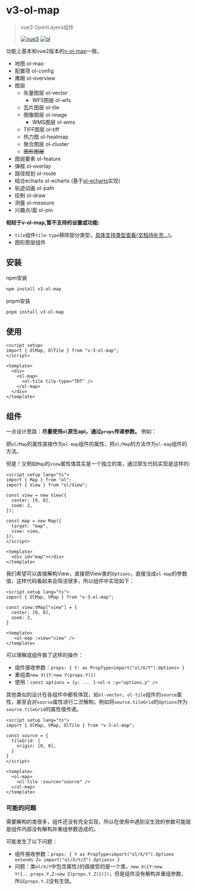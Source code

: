 # v3-ol-map

> vue3 OpenLayers组件
> 
> [![vue3](https://img.shields.io/badge/vue-v3.4.27-8A2BE2)](https://github.com/vuejs/core/tree/main/packages/vue#readme)
> [![ol](https://img.shields.io/badge/OpenLayers-v10-20c3aa)](https://openlayers.org/)

功能上基本和vue2版本的[v-ol-map](https://github.com/pp129/vue-openlayers-map)一致。

- 地图 ol-mao
- 配置项 ol-config
- 鹰眼 ol-overview
- 图层
    - 矢量图层 ol-vector
      - WFS图层 ol-wfs
    - 瓦片图层 ol-tile
    - 图像图层 ol-image
      - WMS图层 ol-wms
    - TIFF图层 ol-tiff
    - 热力图 ol-heatmap
    - 聚合图层 ol-cluster
    - ~~图形图层~~
- 图层要素 ol-feature
- 弹框 ol-overlay
- 路径规划 ol-route
- 结合echarts ol-echarts (基于[ol-echarts](https://github.com/sakitam-fdd/ol3Echarts)实现)
- 轨迹动画 ol-path
- 绘制 ol-draw
- 测量 ol-measure
- 兴趣点/面 ol-pin

__相较于v-ol-map,暂不支持的设置或功能:__

* `tile`组件`tile-type`移除部分类型，[具体支持类型查看(文档待补充...)](#v3-ol-map)。
* 图形图层组件

## 安装

npm安装

```bash
npm install v3-ol-map
```

pnpm安装

```bash
pnpm install v3-ol-map
```

## 使用

```vue
<script setup>
import { OlMap, OlTile } from "v-3-ol-map";
</script>

<template>
  <div>
    <ol-map>
      <ol-tile tile-type="TDT" />
    </ol-map>
  </div>
</template>
```

## 组件

一点设计思路：__尽量使用`ol`原生api，通过`props`传递参数。__ 例如：

把`ol/Map`的属性直接作为`ol-map`组件的属性，把`ol/Map`的方法作为`ol-map`组件的方法。

但是！又例如`Map`的`view`属性值其实是一个独立的类，通过原生代码实现是这样的:

```vue
<script setup lang="ts">
import { Map } from "ol";
import { View } from "ol/View";

const view = new View({
  center: [0, 0],
  zoom: 2,
});

const map = new Map({
  target: "map",
  view: view,
});
</script>

<template>
  <div id="map"></div>
</template>
```

我们希望可以直接解构View，直接把View类的`Options`，直接当成`ol-map`的参数值，这样代码看起来会简洁很多，所以组件中实现如下：

```vue
<script setup lang="ts">
import { OlMap, VMap } from "v-3-ol-map";

const view:VMap["view"] = {
  center: [0, 0],
  zoom: 2,
}

<template>
   <ol-map :view="view" />
</template>
```

可以理解成组件做了这样的操作：

* 组件接收参数：`props: { Y: as PropType<import("ol/X/Y").Options> }`
* 重组类`new X({Y:new Y(props.Y)})`
* 使用：`const options = {y: ... }` `<ol-x :y="options.y" />`

其他类似的设计在各组件中都有体现，如`ol-vector`、`ol-tile`组件的`source`属性，甚至会对`source`属性进行二次解构，例如将`source.tileGrid`的`Options`作为`source.tileGrid`的属性值传递。

```vue
<script setup lang="ts">
import { OlMap, VMap, OlTile } from "v-3-ol-map";

const source = {
  tileGrid: {
    origin: [0, 0],
  }
}
</script>

<template>
  <ol-map>
    <ol-tile :source="source" />
  </ol-map>
</template>
```

### 可能的问题

需要解构的类很多，组件还没有完全实现，所以在使用中遇到没生效的参数可能就是组件内部没有解构并重组参数造成的。

可能发生了以下问题：

* 组件接收参数：`props: { Y as PropType<import("ol/X/Y").Options extends Z= import("ol/X/Y/Z").Options> }`
* 问题：类`ol/X/Y`中包含属性`Z`的值接受的是一个类，`new X({Y:new Y({...props.Y,Z:new Z(props.Y.Z)})})`，但是组件没有解构并重组参数，所以`props.Y.Z`没有生效。
